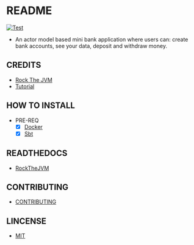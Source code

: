 # README

[![Test](https://github.com/olivmath/mini-bank/actions/workflows/test.yml/badge.svg)](https://github.com/olivmath/mini-bank/actions/workflows/test.yml)

- An actor model based mini bank application where users can: create bank accounts, see your data, deposit and withdraw money.

## CREDITS

- [Rock The JVM](https://github.com/rockthejvm)
- [Tutorial](https://youtube.com/playlist?list=PLmtsMNDRU0BwOoOByyvdDanace6rltT2e)

## HOW TO INSTALL

- PRE-REQ
  - [x] [Docker](https://docs.docker.com/get-docker/)
  - [x] [Sbt](https://www.scala-sbt.org/download.html)

## READTHEDOCS

- [RockTheJVM](https://blog.rockthejvm.com/akka-cassandra-project/)

## CONTRIBUTING

- [CONTRIBUTING](CONTRIBUTING)

## LINCENSE

- [MIT](LINCENSE)
